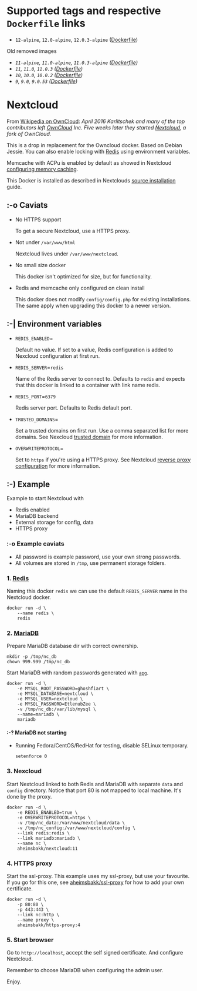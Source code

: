 # Supported tags and respective `Dockerfile` links

- `12-alpine`, `12.0-alpine`, `12.0.3-alpine` ([Dockerfile](https://github.com/aheimsbakk/nextcloud/blob/12.0.3-alpine/Dockerfile))

Old  removed images

- *`11-alpine`, `11.0-alpine`, `11.0.3-alpine` ([Dockerfile](https://github.com/aheimsbakk/nextcloud/blob/11.0.3-alpine/Dockerfile))*
- *`11`, `11.0`, `11.0.3` ([Dockerfile](https://github.com/aheimsbakk/nextcloud/blob/11.0.3/Dockerfile))*
- *`10`, `10.0`, `10.0.2` ([Dockerfile](https://github.com/aheimsbakk/nextcloud/blob/10.0.2/Dockerfile))*
- *`9`, `9.0`, `9.0.53` ([Dockerfile](https://github.com/aheimsbakk/nextcloud/blob/9.0.53/Dockerfile))*

# Nextcloud

From [Wikipedia on OwnCloud][wiki_owncloud]: *April 2016 Karlitschek and many of the top contributors left [OwnCloud][] Inc. Five weeks later they started [Nextcloud][], a fork of OwnCloud.*

This is a drop in replacement for the Owncloud docker. Based on Debian Jessie. You can also enable locking with [Redis][] using environment variables.

Memcache with ACPu is enabled by default as showed in Nextcloud [configuring memory caching](https://docs.nextcloud.com/server/9/admin_manual/configuration_server/caching_configuration.html).

This Docker is installed as described in Nextclouds [source installation][] guide.

## :-o Caviats

- No HTTPS support

    To get a secure Nextcloud, use a HTTPS proxy.

- Not under `/var/www/html`

    Nextcloud lives under `/var/www/nextcloud`.

- No small size docker

    This docker isn't optimized for size, but for functionality.

- Redis and memcache only configured on clean install

    This docker does not modify `config/config.php` for existing installations. The same apply when upgrading this docker to a newer version.

## :-| Environment variables

- `REDIS_ENABLED`=

    Default no value. If set to a value, Redis configuration is added to Nexcloud configuration at first run.

- `REDIS_SERVER`=`redis`

    Name of the Redis server to connect to. Defaults to `redis` and expects that this docker is linked to a container with link name redis.

- `REDIS_PORT`=`6379`

    Redis server port. Defaults to Redis default port.

- `TRUSTED_DOMAINS`=

    Set a trusted domains on first run. Use a comma separated list for more domains. See Nexcloud [trusted domain](https://docs.nextcloud.com/server/9/admin_manual/installation/installation_wizard.html#trusted-domains-label) for more information.

- `OVERWRITEPROTOCOL`=

    Set to `https` if you're using a HTTPS proxy. See Nextcloud [reverse proxy configuration](https://docs.nextcloud.com/server/9/admin_manual/configuration_server/reverse_proxy_configuration.html) for more information.

## :-) Example

Example to start Nextcloud with

- Redis enabled
- MariaDB backend
- External storage for config, data
- HTTPS proxy

### :-o Example caviats

- All password is example password, use your own strong passwords.
- All volumes are stored in `/tmp`, use permanent storage folders.

### 1. [Redis](https://hub.docker.com/_/redis/)

Naming this docker `redis` we can use the default `REDIS_SERVER` name in the Nextcloud docker.

    docker run -d \
        --name redis \
        redis

### 2. [MariaDB](https://hub.docker.com/_/mariadb/)

Prepare MariaDB database dir with correct ownership.

    mkdir -p /tmp/nc_db
    chown 999.999 /tmp/nc_db

Start MariaDB with random passwords generated with [`apg`](http://linux.die.net/man/1/apg).

    docker run -d \
        -e MYSQL_ROOT_PASSWORD=ghoshfiart \
        -e MYSQL_DATABASE=nextcloud \
        -e MYSQL_USER=nextcloud \
        -e MYSQL_PASSWORD=EtlenubZee \
        -v /tmp/nc_db:/var/lib/mysql \
        --name=mariadb \
        mariadb

#### :-? MariaDB not starting

- Running Fedora/CentOS/RedHat for testing, disable SELinux temporary.

    `setenforce 0`

### 3. Nexcloud

Start Nextcloud linked to both Redis and MariaDB with separate `data` and `config` directory. Notice that port 80 is not mapped to local machine. It's done by the proxy.

    docker run -d \
        -e REDIS_ENABLED=true \
        -e OVERWRITEPROTOCOL=https \
        -v /tmp/nc_data:/var/www/nextcloud/data \
        -v /tmp/nc_config:/var/www/nextcloud/config \
        --link redis:redis \
        --link mariadb:mariadb \
        --name nc \
        aheimsbakk/nextcloud:11

### 4. HTTPS proxy

Start the ssl-proxy. This example uses my ssl-proxy, but use your favourite. If you go for this one, see [aheimsbakk/ssl-proxy](https://hub.docker.com/r/aheimsbakk/ssl-proxy/) for how to add your own certificate.

    docker run -d \
        -p 80:80 \
        -p 443:443 \
        --link nc:http \
        --name proxy \
        aheimsbakk/https-proxy:4

### 5. Start browser

Go to `http://localhost`, accept the self signed certificate. And configure Nextcloud.

Remember to choose MariaDB when configuring the admin user.

Enjoy.

[document plugin]: https://apps.owncloud.com/content/show.php/Documents?content=168711
[Redis]: https://redis.io
[wiki_owncloud]: https://en.wikipedia.org/wiki/OwnCloud
[OwnCloud]: https://owncloud.com
[Nextcloud]: https://nextcloud.com
[source installation]: https://docs.nextcloud.com/server/9/admin_manual/installation/source_installation.html